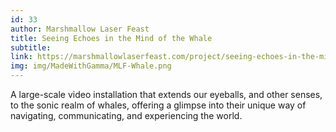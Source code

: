```yaml
---
id: 33
author: Marshmallow Laser Feast
title: Seeing Echoes in the Mind of the Whale
subtitle: 
link: https://marshmallowlaserfeast.com/project/seeing-echoes-in-the-mind-of-the-whale/
img: img/MadeWithGamma/MLF-Whale.png
---
```

A large-scale video installation that extends our eyeballs, and other senses, to the sonic realm of whales, offering a glimpse into their unique way of navigating, communicating, and experiencing the world.